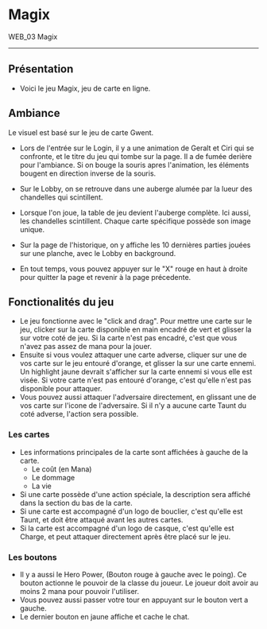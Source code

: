 # Magix
 WEB_03 Magix

---
## Présentation
- Voici le jeu Magix, jeu de carte en ligne.

## Ambiance
Le visuel est basé sur le jeu de carte Gwent.
- Lors de l'entrée sur le Login, il y a une animation de Geralt et Ciri qui se confronte, et le titre du jeu qui tombe sur la page. Il a de fumée derière pour l'ambiance. Si on bouge la souris apres l'animation, les éléments bougent en direction inverse de la souris.
- Sur le Lobby, on se retrouve dans une auberge alumée par la lueur des chandelles qui scintillent.
- Lorsque l'on joue, la table de jeu devient l'auberge complète. Ici aussi, les chandelles scintillent. Chaque carte spécifique possède son image unique.
- Sur la page de l'historique, on y affiche les 10 dernières parties jouées sur une planche, avec le Lobby en background.

- En tout temps, vous pouvez appuyer sur le "X" rouge en haut à droite pour quitter la page et revenir à la page précedente.

## Fonctionalités du jeu
- Le jeu fonctionne avec le "click and drag". Pour mettre une carte sur le jeu, clicker sur la carte disponible en main encadré de vert et glisser la sur votre coté de jeu. Si la carte n'est pas encadré, c'est que vous n'avez pas assez de mana pour la jouer.
- Ensuite si vous voulez attaquer une carte adverse, cliquer sur une de vos carte sur le jeu entouré d'orange, et glisser la sur une carte ennemi. Un highlight jaune devrait s'afficher sur la carte ennemi si vous elle est visée. Si votre carte n'est pas entouré d'orange, c'est qu'elle n'est pas disponible pour attaquer.
- Vous pouvez aussi attaquer l'adversaire directement, en glissant une de vos carte sur l'icone de l'adversaire. Si il n'y a aucune carte Taunt du coté adverse, l'action sera possible.

### Les cartes
- Les informations principales de la carte sont affichées à gauche de la carte.
    - Le coût (en Mana)
    - Le dommage
    - La vie
- Si une carte possède d'une action spéciale, la description sera affiché dans la section du bas de la carte.
- Si une carte est accompagné d'un logo de bouclier, c'est qu'elle est Taunt, et doit être attaqué avant les autres cartes.
- Si la carte est accompagné d'un logo de casque, c'est qu'elle est Charge, et peut attaquer directement après être placé sur le jeu.

### Les boutons
- Il y a aussi le Hero Power, (Bouton rouge à gauche avec le poing). Ce bouton actionne le pouvoir de la classe du joueur. Le joueur doit avoir au moins 2 mana pour pouvoir l'utiliser.
- Vous pouvez aussi passer votre tour en appuyant sur le bouton vert a gauche.
- Le dernier bouton en jaune affiche et cache le chat.
